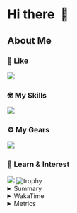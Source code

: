 # Hi there&nbsp; :wave:

## About Me

### 💌 Like
<img src="https://go-skill-icons.vercel.app/api/icons?i=github" />

### 🤓 My Skills
<img src="https://go-skill-icons.vercel.app/api/icons?i=js,ts,vue,nuxtjs,react,nextjs,go,lua" />

### ⚙️ My Gears
<img src="https://go-skill-icons.vercel.app/api/icons?i=neovim,vscode,githubcopilot,alacritty,tmux" />

### 📖 Learn & Interest
<img src="https://go-skill-icons.vercel.app/api/icons?i=rust,deno,css,zig,playwright,githubactions,storybook,eslint" />


<!-- https://github.com/ryo-ma/github-profile-trophy -->
<img src="https://github-profile-trophy.vercel.app/?username=yanskun&theme=onedark&column=3" alt="trophy">


<details>
  <summary>Summary</summary>
  <!-- https://github.com/vn7n24fzkq/github-profile-summary-cards -->
<picture>
  <source media="(prefers-color-scheme: dark)" srcset="https://raw.githubusercontent.com/yanskun/yanskun/master/profile-summary-card-output/nord_dark/0-profile-details.svg">
 <img src="https://raw.githubusercontent.com/yanskun/yanskun/master/profile-summary-card-output/default/0-profile-details.svg">
</picture>
<br>
<picture>
  <source media="(prefers-color-scheme: dark)" srcset="https://raw.githubusercontent.com/yanskun/yanskun/master/profile-summary-card-output/nord_dark/1-repos-per-language.svg">
 <img src="https://raw.githubusercontent.com/yanskun/yanskun/master/profile-summary-card-output/default/1-repos-per-language.svg">
</picture>
<picture>
  <source media="(prefers-color-scheme: dark)" srcset="https://raw.githubusercontent.com/yanskun/yanskun/master/profile-summary-card-output/nord_dark/2-most-commit-language.svg">
 <img src="https://raw.githubusercontent.com/yanskun/yanskun/master/profile-summary-card-output/default/2-most-commit-language.svg">
</picture>
<br>
<picture>
  <source media="(prefers-color-scheme: dark)" srcset="https://raw.githubusercontent.com/yanskun/yanskun/master/profile-summary-card-output/nord_dark/3-stats.svg">
 <img src="https://raw.githubusercontent.com/yanskun/yanskun/master/profile-summary-card-output/default/3-stats.svg">
</picture>
<picture>
  <source media="(prefers-color-scheme: dark)" srcset="https://raw.githubusercontent.com/yanskun/yanskun/master/profile-summary-card-output/nord_dark/4-productive-time.svg">
 <img src="https://raw.githubusercontent.com/yanskun/yanskun/master/profile-summary-card-output/default/4-productive-time.svg">
</picture>

</details>

<details>
  <summary>WakaTime</summary>
<!--START_SECTION:waka-->
![Code Time](http://img.shields.io/badge/Code%20Time-1%2C118%20hrs-blue)

**🐱 My GitHub Data** 

> 📦 130.0 kB Used in GitHub's Storage 
 > 
> 🏆 1,792 Contributions in the Year 2024
 > 
> 💼 Opted to Hire
 > 
> 📜 111 Public Repositories 
 > 
> 🔑 3 Private Repositories 
 > 
**I'm an Early 🐤** 

```text
🌞 Morning                2799 commits        ███░░░░░░░░░░░░░░░░░░░░░░   13.49 % 
🌆 Daytime                9822 commits        ████████████░░░░░░░░░░░░░   47.35 % 
🌃 Evening                5194 commits        ██████░░░░░░░░░░░░░░░░░░░   25.04 % 
🌙 Night                  2929 commits        ████░░░░░░░░░░░░░░░░░░░░░   14.12 % 
```
📅 **I'm Most Productive on Tuesday** 

```text
Monday                   2622 commits        ███░░░░░░░░░░░░░░░░░░░░░░   12.64 % 
Tuesday                  4623 commits        ██████░░░░░░░░░░░░░░░░░░░   22.29 % 
Wednesday                3580 commits        ████░░░░░░░░░░░░░░░░░░░░░   17.26 % 
Thursday                 3537 commits        ████░░░░░░░░░░░░░░░░░░░░░   17.05 % 
Friday                   2545 commits        ███░░░░░░░░░░░░░░░░░░░░░░   12.27 % 
Saturday                 1755 commits        ██░░░░░░░░░░░░░░░░░░░░░░░   08.46 % 
Sunday                   2082 commits        ███░░░░░░░░░░░░░░░░░░░░░░   10.04 % 
```


📊 **This Week I Spent My Time On** 

```text
🕑︎ Time Zone: Asia/Tokyo

💬 Programming Languages: 
TypeScript               28 hrs 55 mins      ████████████████████████░   94.52 % 
Other                    25 mins             ░░░░░░░░░░░░░░░░░░░░░░░░░   01.39 % 
Go                       24 mins             ░░░░░░░░░░░░░░░░░░░░░░░░░   01.32 % 
JSON                     21 mins             ░░░░░░░░░░░░░░░░░░░░░░░░░   01.16 % 
Markdown                 20 mins             ░░░░░░░░░░░░░░░░░░░░░░░░░   01.11 % 

🔥 Editors: 
VS Code                  29 hrs 6 mins       ████████████████████████░   95.10 % 
Neovim                   1 hr 29 mins        █░░░░░░░░░░░░░░░░░░░░░░░░   04.90 % 

💻 Operating System: 
Mac                      30 hrs 36 mins      █████████████████████████   100.00 % 
```


 Last Updated on 20/08/2024 06:12:07 UTC
<!--END_SECTION:waka-->
</details>

<details>
  <summary>Metrics</summary>
  <img src="https://github.com/yanskun/yanskun/blob/main/github-metrics.svg" alt="Metrics">
</details>
